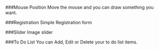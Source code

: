 ###Mouse Position
Move the mouse and you can draw something you want. 

###Registration
Simple Registration form

###Slider
Image slider

###To Do List
You can Add, Edit or Delete your to do list items.


